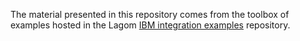 The material presented in this repository comes from the toolbox of examples hosted in the Lagom [IBM integration examples](https://github.com/lagom/ibm-integration-examples) repository.
